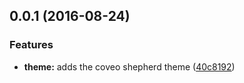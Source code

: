 <a name="0.0.1"></a>
## 0.0.1 (2016-08-24)


### Features

* **theme:** adds the coveo shepherd theme ([40c8192](https://github.com/coveo/coveo-shepherd/commit/40c8192))



